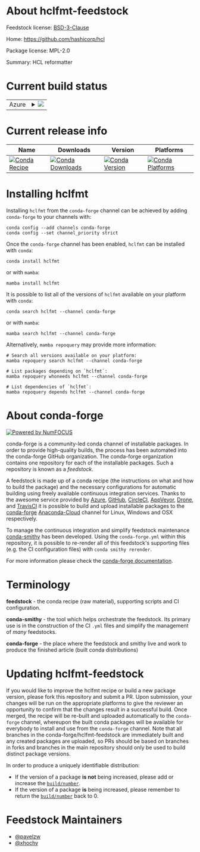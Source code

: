 About hclfmt-feedstock
======================

Feedstock license: [BSD-3-Clause](https://github.com/conda-forge/hclfmt-feedstock/blob/main/LICENSE.txt)

Home: https://github.com/hashicorp/hcl

Package license: MPL-2.0

Summary: HCL reformatter

Current build status
====================


<table>
    
  <tr>
    <td>Azure</td>
    <td>
      <details>
        <summary>
          <a href="https://dev.azure.com/conda-forge/feedstock-builds/_build/latest?definitionId=19493&branchName=main">
            <img src="https://dev.azure.com/conda-forge/feedstock-builds/_apis/build/status/hclfmt-feedstock?branchName=main">
          </a>
        </summary>
        <table>
          <thead><tr><th>Variant</th><th>Status</th></tr></thead>
          <tbody><tr>
              <td>linux_64</td>
              <td>
                <a href="https://dev.azure.com/conda-forge/feedstock-builds/_build/latest?definitionId=19493&branchName=main">
                  <img src="https://dev.azure.com/conda-forge/feedstock-builds/_apis/build/status/hclfmt-feedstock?branchName=main&jobName=linux&configuration=linux%20linux_64_" alt="variant">
                </a>
              </td>
            </tr><tr>
              <td>linux_aarch64</td>
              <td>
                <a href="https://dev.azure.com/conda-forge/feedstock-builds/_build/latest?definitionId=19493&branchName=main">
                  <img src="https://dev.azure.com/conda-forge/feedstock-builds/_apis/build/status/hclfmt-feedstock?branchName=main&jobName=linux&configuration=linux%20linux_aarch64_" alt="variant">
                </a>
              </td>
            </tr><tr>
              <td>linux_ppc64le</td>
              <td>
                <a href="https://dev.azure.com/conda-forge/feedstock-builds/_build/latest?definitionId=19493&branchName=main">
                  <img src="https://dev.azure.com/conda-forge/feedstock-builds/_apis/build/status/hclfmt-feedstock?branchName=main&jobName=linux&configuration=linux%20linux_ppc64le_" alt="variant">
                </a>
              </td>
            </tr><tr>
              <td>osx_64</td>
              <td>
                <a href="https://dev.azure.com/conda-forge/feedstock-builds/_build/latest?definitionId=19493&branchName=main">
                  <img src="https://dev.azure.com/conda-forge/feedstock-builds/_apis/build/status/hclfmt-feedstock?branchName=main&jobName=osx&configuration=osx%20osx_64_" alt="variant">
                </a>
              </td>
            </tr><tr>
              <td>osx_arm64</td>
              <td>
                <a href="https://dev.azure.com/conda-forge/feedstock-builds/_build/latest?definitionId=19493&branchName=main">
                  <img src="https://dev.azure.com/conda-forge/feedstock-builds/_apis/build/status/hclfmt-feedstock?branchName=main&jobName=osx&configuration=osx%20osx_arm64_" alt="variant">
                </a>
              </td>
            </tr><tr>
              <td>win_64</td>
              <td>
                <a href="https://dev.azure.com/conda-forge/feedstock-builds/_build/latest?definitionId=19493&branchName=main">
                  <img src="https://dev.azure.com/conda-forge/feedstock-builds/_apis/build/status/hclfmt-feedstock?branchName=main&jobName=win&configuration=win%20win_64_" alt="variant">
                </a>
              </td>
            </tr>
          </tbody>
        </table>
      </details>
    </td>
  </tr>
</table>

Current release info
====================

| Name | Downloads | Version | Platforms |
| --- | --- | --- | --- |
| [![Conda Recipe](https://img.shields.io/badge/recipe-hclfmt-green.svg)](https://anaconda.org/conda-forge/hclfmt) | [![Conda Downloads](https://img.shields.io/conda/dn/conda-forge/hclfmt.svg)](https://anaconda.org/conda-forge/hclfmt) | [![Conda Version](https://img.shields.io/conda/vn/conda-forge/hclfmt.svg)](https://anaconda.org/conda-forge/hclfmt) | [![Conda Platforms](https://img.shields.io/conda/pn/conda-forge/hclfmt.svg)](https://anaconda.org/conda-forge/hclfmt) |

Installing hclfmt
=================

Installing `hclfmt` from the `conda-forge` channel can be achieved by adding `conda-forge` to your channels with:

```
conda config --add channels conda-forge
conda config --set channel_priority strict
```

Once the `conda-forge` channel has been enabled, `hclfmt` can be installed with `conda`:

```
conda install hclfmt
```

or with `mamba`:

```
mamba install hclfmt
```

It is possible to list all of the versions of `hclfmt` available on your platform with `conda`:

```
conda search hclfmt --channel conda-forge
```

or with `mamba`:

```
mamba search hclfmt --channel conda-forge
```

Alternatively, `mamba repoquery` may provide more information:

```
# Search all versions available on your platform:
mamba repoquery search hclfmt --channel conda-forge

# List packages depending on `hclfmt`:
mamba repoquery whoneeds hclfmt --channel conda-forge

# List dependencies of `hclfmt`:
mamba repoquery depends hclfmt --channel conda-forge
```


About conda-forge
=================

[![Powered by
NumFOCUS](https://img.shields.io/badge/powered%20by-NumFOCUS-orange.svg?style=flat&colorA=E1523D&colorB=007D8A)](https://numfocus.org)

conda-forge is a community-led conda channel of installable packages.
In order to provide high-quality builds, the process has been automated into the
conda-forge GitHub organization. The conda-forge organization contains one repository
for each of the installable packages. Such a repository is known as a *feedstock*.

A feedstock is made up of a conda recipe (the instructions on what and how to build
the package) and the necessary configurations for automatic building using freely
available continuous integration services. Thanks to the awesome service provided by
[Azure](https://azure.microsoft.com/en-us/services/devops/), [GitHub](https://github.com/),
[CircleCI](https://circleci.com/), [AppVeyor](https://www.appveyor.com/),
[Drone](https://cloud.drone.io/welcome), and [TravisCI](https://travis-ci.com/)
it is possible to build and upload installable packages to the
[conda-forge](https://anaconda.org/conda-forge) [Anaconda-Cloud](https://anaconda.org/)
channel for Linux, Windows and OSX respectively.

To manage the continuous integration and simplify feedstock maintenance
[conda-smithy](https://github.com/conda-forge/conda-smithy) has been developed.
Using the ``conda-forge.yml`` within this repository, it is possible to re-render all of
this feedstock's supporting files (e.g. the CI configuration files) with ``conda smithy rerender``.

For more information please check the [conda-forge documentation](https://conda-forge.org/docs/).

Terminology
===========

**feedstock** - the conda recipe (raw material), supporting scripts and CI configuration.

**conda-smithy** - the tool which helps orchestrate the feedstock.
                   Its primary use is in the construction of the CI ``.yml`` files
                   and simplify the management of *many* feedstocks.

**conda-forge** - the place where the feedstock and smithy live and work to
                  produce the finished article (built conda distributions)


Updating hclfmt-feedstock
=========================

If you would like to improve the hclfmt recipe or build a new
package version, please fork this repository and submit a PR. Upon submission,
your changes will be run on the appropriate platforms to give the reviewer an
opportunity to confirm that the changes result in a successful build. Once
merged, the recipe will be re-built and uploaded automatically to the
`conda-forge` channel, whereupon the built conda packages will be available for
everybody to install and use from the `conda-forge` channel.
Note that all branches in the conda-forge/hclfmt-feedstock are
immediately built and any created packages are uploaded, so PRs should be based
on branches in forks and branches in the main repository should only be used to
build distinct package versions.

In order to produce a uniquely identifiable distribution:
 * If the version of a package **is not** being increased, please add or increase
   the [``build/number``](https://docs.conda.io/projects/conda-build/en/latest/resources/define-metadata.html#build-number-and-string).
 * If the version of a package **is** being increased, please remember to return
   the [``build/number``](https://docs.conda.io/projects/conda-build/en/latest/resources/define-metadata.html#build-number-and-string)
   back to 0.

Feedstock Maintainers
=====================

* [@pavelzw](https://github.com/pavelzw/)
* [@xhochy](https://github.com/xhochy/)

